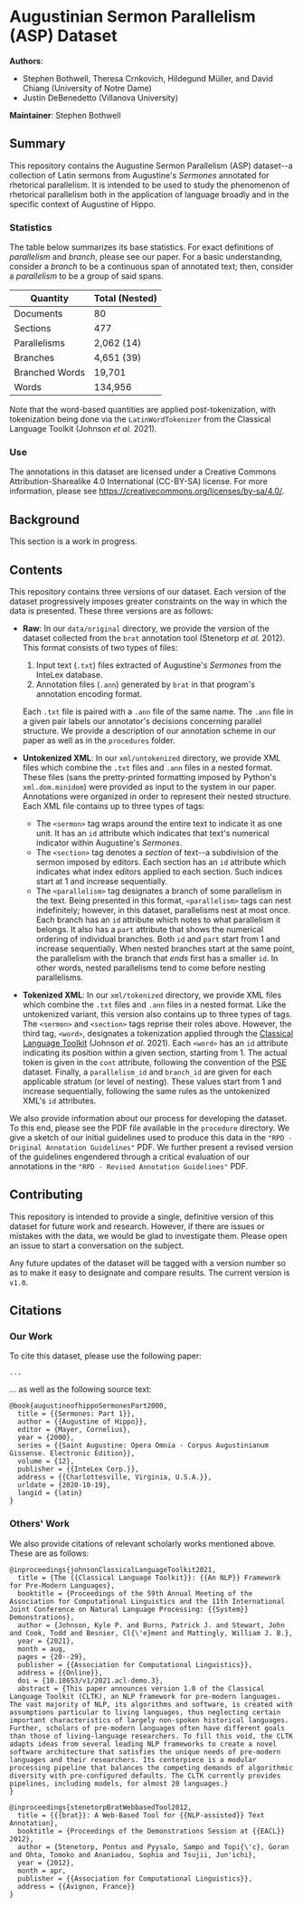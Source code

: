 # Augustinian Sermon Parallelism (ASP) Dataset
**Authors**: 
* Stephen Bothwell, Theresa Crnkovich, Hildegund Müller, and David Chiang (University of Notre Dame)
* Justin DeBenedetto (Villanova University)

**Maintainer**: Stephen Bothwell

## Summary

This repository contains the Augustine Sermon Parallelism (ASP) dataset--a collection of Latin sermons from Augustine's *Sermones* annotated for rhetorical parallelism. 
It is intended to be used to study the phenomenon of rhetorical parallelism both in the application of language broadly and in the specific context of Augustine of Hippo.

### Statistics

The table below summarizes its base statistics. For exact definitions of *parallelism* and *branch*, please see our paper. 
For a basic understanding, consider a *branch* to be a continuous span of annotated text; 
then, consider a *parallelism* to be a group of said spans.

| Quantity       | Total (Nested) |
|----------------|----------------|
| Documents      | 80             |
| Sections       | 477            |
| Parallelisms   | 2,062 (14)     |
| Branches       | 4,651 (39)     |
| Branched Words | 19,701         |
| Words          | 134,956        |

Note that the word-based quantities are applied post-tokenization, 
with tokenization being done via the `LatinWordTokenizer` from the Classical Language Toolkit (Johnson *et al.* 2021).

### Use

The annotations in this dataset are licensed under a Creative Commons Attribution-Sharealike 4.0 International (CC-BY-SA) license. 
For more information, please see https://creativecommons.org/licenses/by-sa/4.0/.

## Background

This section is a work in progress.

## Contents

This repository contains three versions of our dataset. Each version of the dataset progressively imposes greater constraints on the way in which the data is presented. 
These three versions are as follows:
* **Raw**: In our `data/original` directory, we provide the version of the dataset collected from the `brat` annotation tool (Stenetorp *et al.* 2012). This format consists of two types of files:
  1. Input text (`.txt`) files extracted of Augustine's *Sermones* from the InteLex database.
  2. Annotation files (`.ann`) generated by `brat` in that program's annotation encoding format.

  Each `.txt` file is paired with a `.ann` file of the same name. The `.ann` file in a given pair labels our annotator's decisions concerning parallel structure. We provide a description of our annotation scheme in our paper as well as in the `procedures` folder.
* **Untokenized XML**: In our `xml/untokenized` directory, we provide XML files which combine the `.txt` files and `.ann` files in a nested format. These files (sans the pretty-printed formatting imposed by Python's `xml.dom.minidom`) were provided as input to the system in our paper. 
Annotations were organized in order to represent their nested structure. Each XML file contains up to three types of tags:
  * The `<sermon>` tag wraps around the entire text to indicate it as one unit. It has an `id` attribute which indicates that text's numerical indicator within Augustine's *Sermones*.
  * The `<section>` tag denotes a *section* of text--a subdivision of the sermon imposed by editors. Each section has an `id` attribute which indicates what index editors applied to each section. Such indices start at 1 and increase sequentially.
  * The `<parallelism>` tag designates a branch of some parallelism in the text. Being presented in this format, `<parallelism>` tags can nest indefinitely; however, in this dataset, parallelisms nest at most once. Each branch has an `id` attribute which notes to what parallelism it belongs.
  It also has a `part` attribute that shows the numerical ordering of individual branches. Both `id` and `part` start from 1 and increase sequentially. 
  When nested branches start at the same point, the parallelism with the branch that *ends* first has a smaller `id`. In other words, nested parallelisms tend to come before nesting parallelisms.
* **Tokenized XML**: In our `xml/tokenized` directory, we provide XML files which combine the `.txt` files and `.ann` files in a nested format. Like the untokenized variant, this version also contains up to three types of tags. 
The `<sermon>` and `<section>` tags reprise their roles above. However, the third tag, `<word>`, designates a tokenization applied through the [Classical Language Toolkit](http://cltk.org/) (Johnson _et al._ 2021). 
Each `<word>` has an `id` attribute indicating its position within a given section, starting from 1. 
The actual token is given in the `cont` attribute, following the convention of the [PSE](https://github.com/Mythologos/Paibi-Student-Essays) dataset.
Finally, a `parallelism_id` and `branch_id` are given for each applicable stratum (or level of nesting).
These values start from 1 and increase sequentially, following the same rules as the untokenized XML's `id` attributes.

We also provide information about our process for developing the dataset. To this end, please see the PDF file available in the `procedure` directory. 
We give a sketch of our initial guidelines used to produce this data in the `"RPD - Original Annotation Guidelines"` PDF. 
We further present a revised version of the guidelines engendered through a critical evaluation of our annotations in the `"RPD - Revised Annotation Guidelines"` PDF.

## Contributing

This repository is intended to provide a single, definitive version of this dataset for future work and research. 
However, if there are issues or mistakes with the data, we would be glad to investigate them. 
Please open an issue to start a conversation on the subject. 

Any future updates of the dataset will be tagged with a version number so as to make it easy to designate and compare results. 
The current version is `v1.0`.

## Citations

### Our Work

To cite this dataset, please use the following paper:

```
...
```

... as well as the following source text:

```
@book{augustineofhippoSermonesPart2000,
  title = {{Sermones: Part 1}},
  author = {{Augustine of Hippo}},
  editor = {Mayer, Cornelius},
  year = {2000},
  series = {{Saint Augustine: Opera Omnia - Corpus Augustinianum Gissense. Electronic Edition}},
  volume = {12},
  publisher = {{InteLex Corp.}},
  address = {{Charlottesville, Virginia, U.S.A.}},
  urldate = {2020-10-19},
  langid = {latin}
}
```

### Others' Work

We also provide citations of relevant scholarly works mentioned above. These are as follows:

```
@inproceedings{johnsonClassicalLanguageToolkit2021,
  title = {The {{Classical Language Toolkit}}: {{An NLP}} Framework for Pre-Modern Languages},
  booktitle = {Proceedings of the 59th Annual Meeting of the Association for Computational Linguistics and the 11th International Joint Conference on Natural Language Processing: {{System}} Demonstrations},
  author = {Johnson, Kyle P. and Burns, Patrick J. and Stewart, John and Cook, Todd and Besnier, Cl{\'e}ment and Mattingly, William J. B.},
  year = {2021},
  month = aug,
  pages = {20--29},
  publisher = {{Association for Computational Linguistics}},
  address = {{Online}},
  doi = {10.18653/v1/2021.acl-demo.3},
  abstract = {This paper announces version 1.0 of the Classical Language Toolkit (CLTK), an NLP framework for pre-modern languages. The vast majority of NLP, its algorithms and software, is created with assumptions particular to living languages, thus neglecting certain important characteristics of largely non-spoken historical languages. Further, scholars of pre-modern languages often have different goals than those of living-language researchers. To fill this void, the CLTK adapts ideas from several leading NLP frameworks to create a novel software architecture that satisfies the unique needs of pre-modern languages and their researchers. Its centerpiece is a modular processing pipeline that balances the competing demands of algorithmic diversity with pre-configured defaults. The CLTK currently provides pipelines, including models, for almost 20 languages.}
}

@inproceedings{stenetorpBratWebbasedTool2012,
  title = {{{brat}}: A Web-Based Tool for {{NLP-assisted}} Text Annotation},
  booktitle = {Proceedings of the Demonstrations Session at {{EACL}} 2012},
  author = {Stenetorp, Pontus and Pyysalo, Sampo and Topi{\'c}, Goran and Ohta, Tomoko and Ananiadou, Sophia and Tsujii, Jun'ichi},
  year = {2012},
  month = apr,
  publisher = {{Association for Computational Linguistics}},
  address = {{Avignon, France}}
}
```